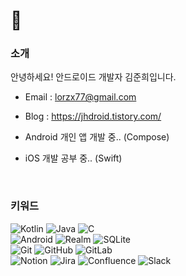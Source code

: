 # 👋

### 소개
안녕하세요! 안드로이드 개발자 김준희입니다.
* Email : lorzx77@gmail.com
* Blog : https://jhdroid.tistory.com/

* Android 개인 앱 개발 중.. (Compose)
* iOS 개발 공부 중.. (Swift)

</br>

### 키워드
 ![Kotlin](https://img.shields.io/badge/Kotlin-green?style=flat&logo=Kotlin&logoColor=white") ![Java](https://img.shields.io/badge/Java-orange?style=flat&logo=Java&logoColor=white") ![C](https://img.shields.io/badge/C/C++-blue?style=flat&logo=C&logoColor=white")   
 ![Android](https://img.shields.io/badge/Android-success?style=flat&logo=Android&logoColor=white") ![Realm](https://img.shields.io/badge/Realm-ff69b4?style=flat&logo=Realm&logoColor=white") ![SQLite](https://img.shields.io/badge/SQLite-informational?style=flat&logo=SQLite&logoColor=white")   
 ![Git](https://img.shields.io/badge/Git-black?style=flat&logo=Git&logoColor=white") ![GitHub](https://img.shields.io/badge/GitHub-black?style=flat&logo=GitHub&logoColor=white") ![GitLab](https://img.shields.io/badge/GitLab-black?style=flat&logo=GitLab&logoColor=white")   
 ![Notion](https://img.shields.io/badge/Notion-inactive?style=flat&logo=Notion&logoColor=white") ![Jira](https://img.shields.io/badge/Jira-blue?style=flat&logo=Jira&logoColor=white") ![Confluence](https://img.shields.io/badge/Confluence-blue?style=flat&logo=Confluence&logoColor=white") ![Slack](https://img.shields.io/badge/Slack-blueviolet?style=flat&logo=Slack&logoColor=white")
